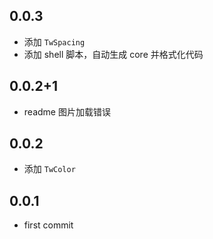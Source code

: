 ## 0.0.3

- 添加 `TwSpacing`
- 添加 shell 脚本，自动生成 core 并格式化代码

## 0.0.2+1

- readme 图片加载错误

## 0.0.2

- 添加 `TwColor`

## 0.0.1

- first commit
